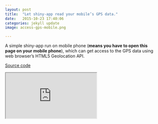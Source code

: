 ```yaml
---
layout: post
title:  "Let shiny-app read your mobile’s GPS data."
date:   2015-10-23 17:40:06
categories: jekyll update
image: access-gps-mobile.png

---
```



A simple shiny-app run on mobile phone (**means you have to open this page on your mobile phone**), which can get access to the GPS data using web browser’s HTML5 Geolocation API.

[Source code](https://github.com/shinysolutions/mobileGPS)

<iframe src="http://51.175.77.204/geoLocation/"></iframe><br>


